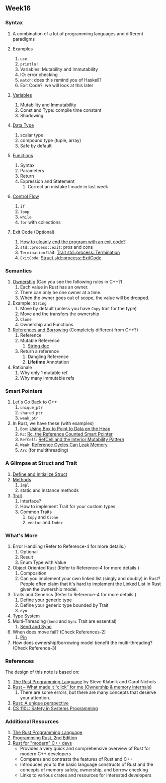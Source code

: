 ## Week16


### Syntax

1. A combination of a lot of programming languages and different paradigms

2. Examples
   1. `use`
   2. `println!`
   3. Variables: Mutability and Immutability
   4. IO: error checking
   5. `match`: does this remind you of Haskell?
   6. Exit Code?: we will look at this later

3. [Variables](https://doc.rust-lang.org/stable/book/ch03-01-variables-and-mutability.html)
   1. Mutability and Immutability
   2. Const and Type: compile time constant
   3. Shadowing

4. [Data Type](https://doc.rust-lang.org/stable/book/ch03-02-data-types.html)
   1. scalar type
   2. compound type (tuple, array)
   3. Safe by default

5. [Functions](https://doc.rust-lang.org/stable/book/ch03-03-how-functions-work.html)
   1. Syntax
   2. Parameters
   3. Return
   4. Expression and Statement
      1. Correct an mistake I made in last week

6. [Control Flow](https://doc.rust-lang.org/stable/book/ch03-05-control-flow.html)
   1. `if`
   2. `loop`
   3. `while`
   4. `for` with collections

7. Exit Code (Optional)
   1. [How to cleanly end the program with an exit code?](https://stackoverflow.com/questions/30281235/how-to-cleanly-end-the-program-with-an-exit-code)
   2. `std::process::exit`: pros and cons
   3. `Termination` trait: [Trait std::process::Termination](https://doc.rust-lang.org/stable/std/process/trait.Termination.html)
   4. `ExitCode`: [Struct std::process::ExitCode](https://doc.rust-lang.org/stable/std/process/struct.ExitCode.html)


### Semantics

1. [Ownership](https://doc.rust-lang.org/stable/book/ch04-01-what-is-ownership.html) (Can you see the following rules in C++?)
   1. Each value in Rust has an owner.
   2. There can only be one owner at a time.
   3. When the owner goes out of scope, the value will be dropped.
2. Example: `String`
   1. Move by default (unless you have `Copy` trait for the type)
   2. Move and the transfers the ownership
   3. `Clone`
   4. Ownership and Functions
3. [References and Borrowing](https://doc.rust-lang.org/stable/book/ch04-02-references-and-borrowing.html) (Completely different from C++?)
   1. Reference
   2. Mutable Reference
      1. [String doc](https://doc.rust-lang.org/std/string/struct.String.html)
   3. Return a reference
      1. Dangling Reference
      2. **Lifetime** Annotation
4. Rationale
   1. Why only 1 mutable ref
   2. Why many immutable refs


### Smart Pointers

1. Let's Go Back to C++
   1. `unique_ptr`
   2. `shared_ptr`
   3. `weak_ptr`
2. In Rust, we have these (with examples)
   1. `Box`: [Using Box<T> to Point to Data on the Heap](https://doc.rust-lang.org/stable/book/ch15-01-box.html)
   2. `Rc`: [Rc<T>, the Reference Counted Smart Pointer](https://doc.rust-lang.org/stable/book/ch15-04-rc.html)
   3. `RefCell`: [RefCell<T> and the Interior Mutability Pattern](https://doc.rust-lang.org/stable/book/ch15-05-interior-mutability.html)
   4. `Weak`: [Reference Cycles Can Leak Memory](https://doc.rust-lang.org/stable/book/ch15-06-reference-cycles.html)
   5. `Arc` (for multithreading)


### A Glimpse at Struct and Trait

1. [Define and Initialize Struct](https://doc.rust-lang.org/stable/book/ch05-01-defining-structs.html)
2. [Methods](https://doc.rust-lang.org/stable/book/ch05-03-method-syntax.html)
   1. `impl`
   2. static and instance methods
3. [Trait](https://doc.rust-lang.org/stable/book/ch10-02-traits.html)
   1. Interface?
   2. How to implement Trait for your custom types
   3. Common Traits
      1. `Copy` and `Clone`
      2. `vector` and `Index`


### What's More

1. Error Handling (Refer to Reference-4 for more details.)
   1. Optional
   2. Result
   3. Enum Type with Value
2. Object Oriented Rust (Refer to Reference-4 for more details.)
   1. Composition
   2. Can you implement your own linked list (singly and doubly) in Rust?
      People often claim that it's hard to implement the Linked List in Rust given the ownership model.
3. Traits and Generics (Refer to Reference-4 for more details.)
   1. Define your generic type
   2. Define your generic type bounded by Trait
   3. `dyn`
4. Type System
5. Multi-Threading (`Send` and `Sync` Trait are essential)
   1. [Send and Sync](https://stackoverflow.com/questions/59428096/understanding-the-send-trait)
6. When does move fail? (Check References-2)
   1. [Pin](https://doc.rust-lang.org/std/pin/index.html)
7. How does ownership/borrowing model benefit the multi-threading? (Check Reference-3)


### References

The design of this note is based on:
1. [The Rust Programming Language](https://doc.rust-lang.org/stable/book/) by Steve Klabnik and Carol Nichols
2. [Rust – What made it “click” for me (Ownership & memory internals)](https://deavid.wordpress.com/2021/06/06/rust-what-made-it-click-for-me-ownership-memory-internals/)
   1. There are some errors, but there are many concepts that deserve your attention.
3. [Rust: A unique perspective](https://limpet.net/mbrubeck/2019/02/07/rust-a-unique-perspective.html)
4. [CS 110L: Safety in Systems Programming](https://reberhardt.com/cs110l/spring-2020/)


### Additional Resources

1. [The Rust Programming Language](https://doc.rust-lang.org/stable/book/)
2. [Programming Rust, 2nd Edition](https://www.oreilly.com/library/view/programming-rust-2nd/9781492052586/)
3. [Rust for "modern" C++ devs](http://venge.net/graydon/talks/RustForModernCPPDevs.pdf)
    - Provides a very quick and comprehensive overview of Rust for modern C++ developers
    - Compares and contrasts the features of Rust and C++
    - Introduces you to the basic language constructs of Rust and the concepts of memory safety, ownership, and borrow checking
    - Links to various crates and resources for interested developers